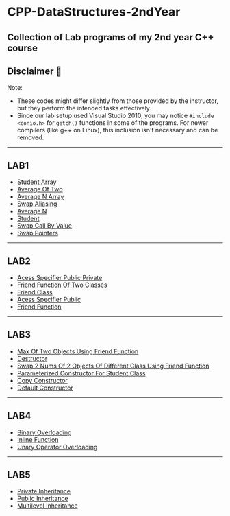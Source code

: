 # CPP-DataStructures-2ndYear
Collection of Lab programs of my 2nd year C++ course
---
## Disclaimer 📌
Note: 
- These codes might differ slightly from those provided by the instructor, but they perform the intended tasks effectively. 
- Since our lab setup used Visual Studio 2010, you may notice 
    `#include <conio.h>` for `getch()` functions in some of the programs. 
    For newer compilers (like g++ on Linux), this inclusion isn't necessary and can be removed.

---
## LAB1
- [Student Array](./LAB1/student_array.cpp)
- [Average Of Two](./LAB1/average_of_two.cpp)
- [Average N Array](./LAB1/average_n_array.cpp)
- [Swap Aliasing](./LAB1/swap_aliasing.cpp)
- [Average N](./LAB1/average_n.cpp)
- [Student](./LAB1/student.cpp)
- [Swap Call By Value](./LAB1/swap_call_by_value.cpp)
- [Swap Pointers](./LAB1/swap_pointers.cpp)

---
## LAB2
- [Acess Specifier Public Private](./LAB2/acess_specifier_public_private.cpp)
- [Friend Function Of Two Classes](./LAB2/friend_function_of_two_classes.cpp)
- [Friend Class](./LAB2/friend_class.cpp)
- [Acess Specifier Public](./LAB2/acess_specifier_public.cpp)
- [Friend Function](./LAB2/friend_function.cpp)

---
## LAB3
- [Max Of Two Objects Using Friend Function](./LAB3/max_of_two_objects_using_friend_function.cpp)
- [Destructor](./LAB3/destructor.cpp)
- [Swap 2 Nums Of 2 Objects Of Different Class Using Friend Function](./LAB3/swap_2_nums_of_2_objects_of_different_class_using_friend_function.cpp)
- [Parameterized Constructor For Student Class](./LAB3/parameterized_constructor_for_student_class.cpp)
- [Copy Constructor](./LAB3/copy_constructor.cpp)
- [Default Constructor](./LAB3/default_constructor.cpp)

---
## LAB4
- [Binary Overloading](./LAB4/binary_overloading.cpp)
- [Inline Function](./LAB4/inline_function.cpp)
- [Unary Operator Overloading](./LAB4/unary_operator_overloading.cpp)

---
## LAB5
- [Private Inheritance](./LAB5/private_inheritance.cpp)
- [Public Inheritance](./LAB5/public_inheritance.cpp)
- [Multilevel Inheritance](./LAB5/multilevel_inheritance.cpp)
